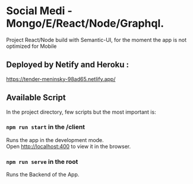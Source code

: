 # Social Medi - Mongo/E/React/Node/Graphql.
Project React/Node build with Semantic-UI, for the moment the app is not optimized for Mobile

## Deployed by Netify and Heroku :
https://tender-meninsky-98ad65.netlify.app/

## Available Script

In the project directory, few scripts but the most important is:

### `npm run start` in the /client

Runs the app in the development mode.<br />
Open [http://localhost:400](http://localhost:4000) to view it in the browser.

### `npm run serve` in the root
Runs the Backend of the App.
